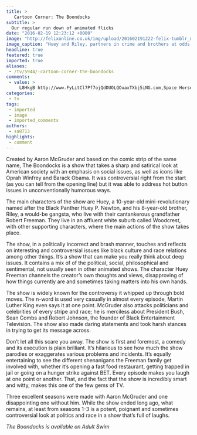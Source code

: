 ```yaml
---
title: >
   Cartoon Corner: The Boondocks
subtitle: >
  Our regular run down of animated flicks
date: "2016-02-19 12:23:12 +0000"
image: "http://felixonline.co.uk/img/upload/201602191222-felix-tumblr_mt6jj9UTQa1rgam01o1_1280.jpg"
image_caption: "Huey and Riley, partners in crime and brothers at odds. "
headline: true
featured: true
imported: true
aliases:
 - /tv/5944/-cartoon-corner-the-boondocks
comments:
 - value: >
     L8HkgB http://www.FyLitCl7Pf7ojQdDUOLQOuaxTXbj5iNG.com,Space Horses, Katherine! Now there's a new idea! Lynn, I think the reason my bits of writing have survived may be because I was unreasonably secretive about them and hid them away at the bottom of drawers, etc. Anyway, I'm glad thery're still around, and I don't feel the need to burn them - unlike my journals: those are TRULY emLsrrasaing.biz, I know some of your childhood writing has survived! Poetry, too! :-))
categories:
 - tv
tags:
 - imported
 - image
 - imported_comments
authors:
 - sa8713
highlights:
 - comment
---
```


Created by Aaron McGruder and based on the comic strip of the same name, The Boondocks is a show that takes a sharp and satirical look at American society with an emphasis on social issues, as well as icons like Oprah Winfrey and Barack Obama. It was controversial right from the start (as you can tell from the opening line) but it was able to address hot button issues in unconventionally humorous ways.

The main characters of the show are Huey, a 10-year-old mini-revolutionary named after the Black Panther Huey P. Newton, and his 8-year-old brother, Riley, a would-be gangsta, who live with their cantankerous grandfather Robert Freeman. They live in an affluent white suburb called Woodcrest, with other supporting characters, where the main actions of the show takes place.

The show, in a politically incorrect and brash manner, touches and reflects on interesting and controversial issues like black culture and race relations among other things. It’s a show that can make you really think about deep issues. It contains a mix of of the political, social, philosophical and sentimental, not usually seen in other animated shows. The character Huey Freeman channels the creator’s own thoughts and views, disapproving of how things currently are and sometimes taking matters into his own hands.

The show is widely known for the controversy it whipped up through bold moves. The n-word is used very casually in almost every episode, Martin Luther King even says it at one point. McGruder also attacks politicians and celebrities of every stripe and race; he is merciless about President Bush, Sean Combs and Robert Johnson, the founder of Black Entertainment Television. The show also made daring statements and took harsh stances in trying to get its message across.

Don’t let all this scare you away. The show is first and foremost, a comedy and its execution is plain brilliant. It’s hilarious to see how much the show parodies or exaggerates various problems and incidents. It’s equally entertaining to see the different shenanigans the Freeman family get involved with, whether it’s opening a fast food restaurant, getting trapped in jail or going on a hunger strike against BET. Every episode makes you laugh at one point or another. That, and the fact that the show is incredibly smart and witty, makes this one of the few gems of TV.

Three excellent seasons were made with Aaron McGruder and one disappointing one without him. While the show ended long ago, what remains, at least from seasons 1-3 is a potent, poignant and sometimes controversial look at politics and race in a show that’s full of laughs.

_The Boondocks is available on Adult Swim_
